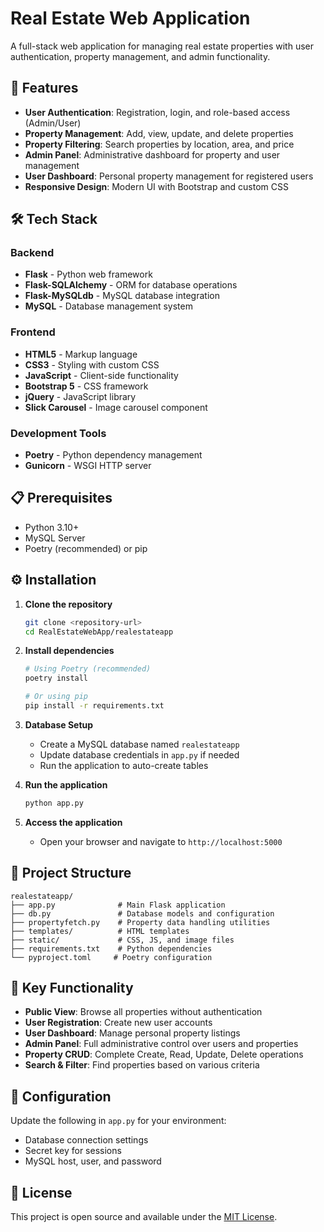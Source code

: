 # Real Estate Web Application

A full-stack web application for managing real estate properties with user authentication, property management, and admin functionality.

## 🚀 Features

- **User Authentication**: Registration, login, and role-based access (Admin/User)
- **Property Management**: Add, view, update, and delete properties
- **Property Filtering**: Search properties by location, area, and price
- **Admin Panel**: Administrative dashboard for property and user management
- **User Dashboard**: Personal property management for registered users
- **Responsive Design**: Modern UI with Bootstrap and custom CSS

## 🛠️ Tech Stack

### Backend
- **Flask** - Python web framework
- **Flask-SQLAlchemy** - ORM for database operations
- **Flask-MySQLdb** - MySQL database integration
- **MySQL** - Database management system

### Frontend
- **HTML5** - Markup language
- **CSS3** - Styling with custom CSS
- **JavaScript** - Client-side functionality
- **Bootstrap 5** - CSS framework
- **jQuery** - JavaScript library
- **Slick Carousel** - Image carousel component

### Development Tools
- **Poetry** - Python dependency management
- **Gunicorn** - WSGI HTTP server

## 📋 Prerequisites

- Python 3.10+
- MySQL Server
- Poetry (recommended) or pip

## ⚙️ Installation

1. **Clone the repository**
   ```bash
   git clone <repository-url>
   cd RealEstateWebApp/realestateapp
   ```

2. **Install dependencies**
   ```bash
   # Using Poetry (recommended)
   poetry install
   
   # Or using pip
   pip install -r requirements.txt
   ```

3. **Database Setup**
   - Create a MySQL database named `realestateapp`
   - Update database credentials in `app.py` if needed
   - Run the application to auto-create tables

4. **Run the application**
   ```bash
   python app.py
   ```

5. **Access the application**
   - Open your browser and navigate to `http://localhost:5000`

## 📁 Project Structure

```
realestateapp/
├── app.py              # Main Flask application
├── db.py               # Database models and configuration
├── propertyfetch.py    # Property data handling utilities
├── templates/          # HTML templates
├── static/             # CSS, JS, and image files
├── requirements.txt    # Python dependencies
└── pyproject.toml     # Poetry configuration
```

## 🔑 Key Functionality

- **Public View**: Browse all properties without authentication
- **User Registration**: Create new user accounts
- **User Dashboard**: Manage personal property listings
- **Admin Panel**: Full administrative control over users and properties
- **Property CRUD**: Complete Create, Read, Update, Delete operations
- **Search & Filter**: Find properties based on various criteria

## 🔧 Configuration

Update the following in `app.py` for your environment:
- Database connection settings
- Secret key for sessions
- MySQL host, user, and password

## 📄 License

This project is open source and available under the [MIT License](LICENSE).